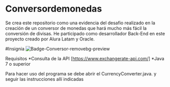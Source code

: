 # Conversordemonedas
Se crea este repositorio como una evidencia del desafio realizado en la creación de un conversor de monedas que hará mucho más fácil la conversión de divisas.
He participado como desarrollador Back-End en este proyecto creado por Alura Latam y Oracle.

#Insignia
![Badge-Conversor-removebg-preview](https://github.com/PATSIMA/Conversor_de_monedas/assets/91814599/c2a2c6d9-0dc3-488b-889c-6dc662aa4bf4)

Requisitos
*Consulta de la API [https://www.exchangerate-api.com/]
*Java 7 o superior

Para hacer uso del programa se debe abrir el CurrencyConverter.java. y seguir las instrucciones allí indicadas
